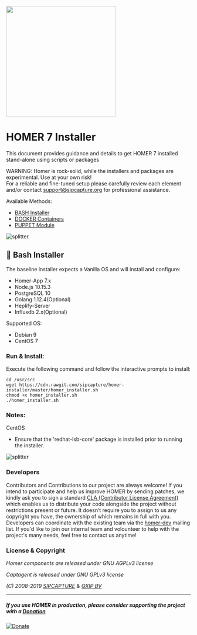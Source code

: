 <img src="https://user-images.githubusercontent.com/1423657/55069501-8348c400-5084-11e9-9931-fefe0f9874a7.png" width=300 />

# __HOMER 7__  Installer
This document provides guidance and details to get HOMER 7 installed stand-alone using scripts or packages

WARNING: Homer is rock-solid, while the installers and packages are experimental. Use at your own risk!<br>For a reliable and fine-tuned setup please carefully review each element and/or contact support@sipcapture.org for professional assistance.

Available Methods:

  * [BASH Installer](https://github.com/sipcapture/homer-installer#page_with_curl-bash-installer)
  * [DOCKER Containers](https://github.com/sipcapture/homer-docker)
  * [PUPPET Module](https://github.com/giavac/giavac-homer)


![splitter](http://i.imgur.com/lytn4zn.png)

## :page_with_curl: Bash Installer
The baseline installer expects a Vanilla OS and will install and configure:
* Homer-App 7.x
* Node.js 10.15.3
* PostgreSQL 10
* Golang 1.12.4(Optional)
* Heplify-Server
* Influxdb 2.x(Optional)


Supported OS:
* Debian 9
* CentOS 7

### Run & Install:
Execute the following command and follow the interactive prompts to install:
```
cd /usr/src
wget https://cdn.rawgit.com/sipcapture/homer-installer/master/homer_installer.sh
chmod +x homer_installer.sh
./homer_installer.sh
```

### Notes:
CentOS
* Ensure that the 'redhat-lsb-core' package is installed prior to running the installer.

![splitter](http://i.imgur.com/lytn4zn.png)

### Developers
Contributors and Contributions to our project are always welcome! If you intend to participate and help us improve HOMER by sending patches, we kindly ask you to sign a standard [CLA (Contributor License Agreement)](http://cla.qxip.net) which enables us to distribute your code alongside the project without restrictions present or future. It doesn’t require you to assign to us any copyright you have, the ownership of which remains in full with you. Developers can coordinate with the existing team via the [homer-dev](http://groups.google.com/group/homer-dev) mailing list. If you'd like to join our internal team and volounteer to help with the project's many needs, feel free to contact us anytime!


### License & Copyright

*Homer components are released under GNU AGPLv3 license*

*Captagent is released under GNU GPLv3 license*

*(C) 2008-2019 [SIPCAPTURE](http://sipcapture.org) & [QXIP BV](http://qxip.net)*

----------

##### If you use HOMER in production, please consider supporting the project with a [Donation](https://www.paypal.com/cgi-bin/webscr?cmd=_donations&business=donation%40sipcapture%2eorg&lc=US&item_name=SIPCAPTURE&no_note=0&currency_code=EUR&bn=PP%2dDonationsBF%3abtn_donateCC_LG%2egif%3aNonHostedGuest)

[![Donate](https://www.paypalobjects.com/en_US/i/btn/btn_donateCC_LG.gif)](https://www.paypal.com/cgi-bin/webscr?cmd=_donations&business=donation%40sipcapture%2eorg&lc=US&item_name=SIPCAPTURE&no_note=0&currency_code=EUR&bn=PP%2dDonationsBF%3abtn_donateCC_LG%2egif%3aNonHostedGuest) 
